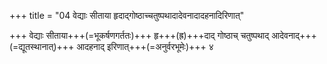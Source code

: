 +++
title = "04 वेद्याः सीताया हृदाद्गोष्ठाच्चतुष्पथादादेवनादादहनादिरिणात्"

+++
वेद्याः सीताया+++(=भूकर्षणगर्ततः)+++ हृ+++(ह्र)+++दाद् गोष्ठाच् चतुष्पथाद् आदेवनाद्+++(=द्यूतस्थानात्)+++ आदहनाद् इरिणात्+++(=अनुर्वरभूमेः)+++ ४